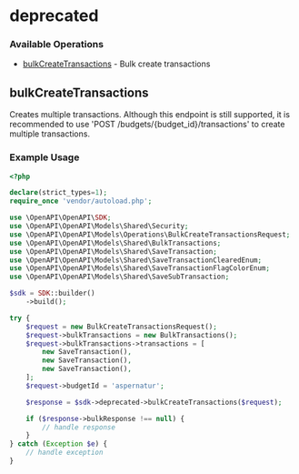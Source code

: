 # deprecated

### Available Operations

* [bulkCreateTransactions](#bulkcreatetransactions) - Bulk create transactions

## bulkCreateTransactions

Creates multiple transactions.  Although this endpoint is still supported, it is recommended to use 'POST /budgets/{budget_id}/transactions' to create multiple transactions.

### Example Usage

```php
<?php

declare(strict_types=1);
require_once 'vendor/autoload.php';

use \OpenAPI\OpenAPI\SDK;
use \OpenAPI\OpenAPI\Models\Shared\Security;
use \OpenAPI\OpenAPI\Models\Operations\BulkCreateTransactionsRequest;
use \OpenAPI\OpenAPI\Models\Shared\BulkTransactions;
use \OpenAPI\OpenAPI\Models\Shared\SaveTransaction;
use \OpenAPI\OpenAPI\Models\Shared\SaveTransactionClearedEnum;
use \OpenAPI\OpenAPI\Models\Shared\SaveTransactionFlagColorEnum;
use \OpenAPI\OpenAPI\Models\Shared\SaveSubTransaction;

$sdk = SDK::builder()
    ->build();

try {
    $request = new BulkCreateTransactionsRequest();
    $request->bulkTransactions = new BulkTransactions();
    $request->bulkTransactions->transactions = [
        new SaveTransaction(),
        new SaveTransaction(),
        new SaveTransaction(),
    ];
    $request->budgetId = 'aspernatur';

    $response = $sdk->deprecated->bulkCreateTransactions($request);

    if ($response->bulkResponse !== null) {
        // handle response
    }
} catch (Exception $e) {
    // handle exception
}
```

